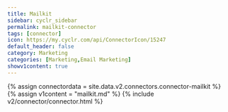 ```yaml
---
title: Mailkit
sidebar: cyclr_sidebar
permalink: mailkit-connector
tags: [connector]
icon: https://my.cyclr.com/api/ConnectorIcon/15247
default_header: false
category: Marketing
categories: [Marketing,Email Marketing]
showv1content: true
---
```

{% assign connectordata = site.data.v2.connectors.connector-mailkit %}
{% assign v1content = "mailkit.md" %}
{% include v2/connector/connector.html %}	